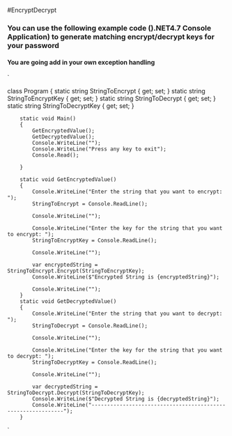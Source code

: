 
#EncryptDecrypt

### You can use the following example code ().NET4.7 Console Application) to generate matching encrypt/decrypt keys for your password
#### You are going add in your own exception handling


`

class Program
    {
        static string StringToEncrypt { get; set; }
        static string StringToEncryptKey { get; set; }
        static string StringToDecrypt { get; set; }
        static string StringToDecryptKey { get; set; }  
   
        static void Main()
        {
            GetEncryptedValue();
            GetDecryptedValue();
            Console.WriteLine("");
            Console.WriteLine("Press any key to exit");
            Console.Read();
          
        }

        static void GetEncryptedValue()
        {
            Console.WriteLine("Enter the string that you want to encrypt: ");
            StringToEncrypt = Console.ReadLine();

            Console.WriteLine("");

            Console.WriteLine("Enter the key for the string that you want to encrypt: ");
            StringToEncryptKey = Console.ReadLine();

            Console.WriteLine("");

            var encryptedString = StringToEncrypt.Encrypt(StringToEncryptKey);
            Console.WriteLine($"Encrypted String is {encryptedString}");

            Console.WriteLine("");
        }
        static void GetDecryptedValue()
        {
            Console.WriteLine("Enter the string that you want to decrypt: ");
            StringToDecrypt = Console.ReadLine();

            Console.WriteLine("");

            Console.WriteLine("Enter the key for the string that you want to decrypt: ");
            StringToDecryptKey = Console.ReadLine();

            Console.WriteLine("");

            var decryptedString = StringToDecrypt.Decrypt(StringToDecryptKey);
            Console.WriteLine($"Decrypted String is {decryptedString}");
            Console.WriteLine("-------------------------------------------------------------");
        }
    
`

